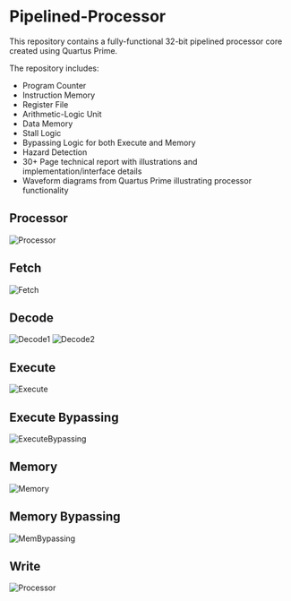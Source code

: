 # Pipelined-Processor
This repository contains a fully-functional 32-bit pipelined processor core created using Quartus Prime.

The repository includes:
* Program Counter
* Instruction Memory
* Register File
* Arithmetic-Logic Unit
* Data Memory
* Stall Logic
* Bypassing Logic for both Execute and Memory
* Hazard Detection
* 30+ Page technical report with illustrations and implementation/interface details
* Waveform diagrams from Quartus Prime illustrating processor functionality

## Processor
![Processor](https://raw.githubusercontent.com/belaltaher8/Pipelined-Processor/master/Processor.jpg)

## Fetch
![Fetch](https://raw.githubusercontent.com/belaltaher8/Pipelined-Processor/master/Fetch.jpg)

## Decode
![Decode1](https://raw.githubusercontent.com/belaltaher8/Pipelined-Processor/master/Decode1.jpg)
![Decode2](https://raw.githubusercontent.com/belaltaher8/Pipelined-Processor/master/Decode2.jpg)

## Execute
![Execute](https://raw.githubusercontent.com/belaltaher8/Pipelined-Processor/master/Execute.jpg)

## Execute Bypassing
![ExecuteBypassing](https://raw.githubusercontent.com/belaltaher8/Pipelined-Processor/master/ExecuteBypassing.jpg)

## Memory 
![Memory](https://raw.githubusercontent.com/belaltaher8/Pipelined-Processor/master/Memory.jpg)

## Memory Bypassing
![MemBypassing](https://raw.githubusercontent.com/belaltaher8/Pipelined-Processor/master/MemBypassing.jpg)

## Write
![Processor](https://raw.githubusercontent.com/belaltaher8/Pipelined-Processor/master/Write.jpg)

